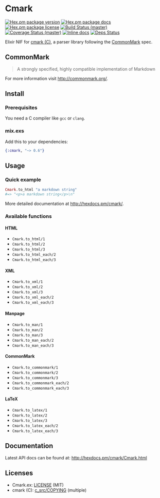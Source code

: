 # Cmark

[![Hex.pm package version](https://img.shields.io/hexpm/v/cmark.svg?style=flat-square)](https://hex.pm/packages/cmark)
[![Hex.pm package docs](https://img.shields.io/badge/hex-docs-orange.svg?style=flat-square)](http://hexdocs.pm/cmark/)
[![Hex.pm package license](https://img.shields.io/hexpm/l/cmark.svg?style=flat-square)](https://github.com/asaaki/cmark.ex/blob/master/LICENSE)
[![Build Status (master)](https://img.shields.io/travis/asaaki/cmark.ex/master.svg?style=flat-square)](https://travis-ci.org/asaaki/cmark.ex)
[![Coverage Status (master)](https://img.shields.io/coveralls/asaaki/cmark.ex/master.svg?style=flat-square)](https://coveralls.io/r/asaaki/cmark.ex)
[![Inline docs](http://inch-ci.org/github/asaaki/cmark.ex.svg?branch=master&style=flat-square)](http://inch-ci.org/github/asaaki/cmark.ex)
[![Deps Status](https://beta.hexfaktor.org/badge/all/github/asaaki/cmark.ex.svg)](https://beta.hexfaktor.org/github/asaaki/cmark.ex)

Elixir NIF for [cmark (C)](https://github.com/jgm/cmark), a parser library following the [CommonMark](http://commonmark.org/) spec.

## CommonMark

> A strongly specified, highly compatible implementation of Markdown

For more information visit <http://commonmark.org/>.

## Install

### Prerequisites

You need a C compiler like `gcc` or `clang`.

### mix.exs

Add this to your dependencies:

```elixir
{:cmark, "~> 0.6"}
```

## Usage

### Quick example

```elixir
Cmark.to_html "a markdown string"
#=> "<p>a markdown string</p>\n"
```

More detailed documentation at <http://hexdocs.pm/cmark/>.

### Available functions

#### HTML

- `Cmark.to_html/1`
- `Cmark.to_html/2`
- `Cmark.to_html/3`
- `Cmark.to_html_each/2`
- `Cmark.to_html_each/3`

#### XML

- `Cmark.to_xml/1`
- `Cmark.to_xml/2`
- `Cmark.to_xml/3`
- `Cmark.to_xml_each/2`
- `Cmark.to_xml_each/3`

#### Manpage

- `Cmark.to_man/1`
- `Cmark.to_man/2`
- `Cmark.to_man/3`
- `Cmark.to_man_each/2`
- `Cmark.to_man_each/3`

#### CommonMark

- `Cmark.to_commonmark/1`
- `Cmark.to_commonmark/2`
- `Cmark.to_commonmark/3`
- `Cmark.to_commonmark_each/2`
- `Cmark.to_commonmark_each/3`

#### LaTeX

- `Cmark.to_latex/1`
- `Cmark.to_latex/2`
- `Cmark.to_latex/3`
- `Cmark.to_latex_each/2`
- `Cmark.to_latex_each/3`

## Documentation

Latest API docs can be found at: <http://hexdocs.pm/cmark/Cmark.html>

## Licenses

- Cmark.ex: [LICENSE](./LICENSE) (MIT)
- cmark (C): [c_src/COPYING](./c_src/COPYING) (multiple)
